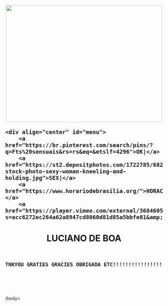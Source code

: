 
<DOCTYPE html><html><head>
	<link rel="stylesheet" type="text/css">





</head>
<body background="https://i.pinimg.com/originals/22/ca/66/22ca66e40b15607de0455f31f8d41e11.gif"><doctype html="">








<h2 class="texto"><p align="center">
<a href="file:///C:/Users/User/Downloads/ebdd3e52049f20a657318fc665a868a3.mp4"><img width="500px" height="375" src="https://i.pinimg.com/564x/96/e5/fc/96e5fc5aa7bf27abb15d1e1068d827b2.jpg"></a>



	<div align="center" id="menu">
		<a href="https://br.pinterest.com/search/pins/?q=Fts%20sensuais&rs=rs&eq=&etslf=4296">OK|</a>
		<a href="https://st2.depositphotos.com/1722785/6822/i/450/depositphotos_68224687-stock-photo-sexy-woman-kneeling-and-holding.jpg">SEX|</a>
		<a href="https://www.horariodebrasilia.org/">HORACERTA|</a>
		<a href="https://player.vimeo.com/external/368460590.sd.mp4?s=acc6272ec264a62a8947cd8060d81d85a5bbfe01&amp;profile_id=164&amp;oauth2_token_id=57447761">CONTATO</a>

</div><p>
</h2>

<CENTER><h1>LUCIANO DE BOA</H1></CENTER>




<h3>
<pre><p align="center">
TNKYOU GRATIES GRACIES OBRIGADA ETC!!!!!!!!!!!!!!!!!!!!!!!!!!!!!!!!!!!!

</p>



</pre>
</h3>

/body></html>
